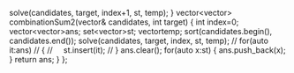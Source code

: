 solve(candidates, target, index+1, st, temp);
}
vector<vector<int>> combinationSum2(vector<int>& candidates, int target) {
int index=0;
vector<vector<int>>ans;
set<vector<int>>st;
vector<int>temp;
sort(candidates.begin(), candidates.end());
solve(candidates, target, index, st, temp);
// for(auto it:ans)
// {
//     st.insert(it);
// }
ans.clear();
for(auto x:st)
{
ans.push_back(x);
}
return ans;
}
};